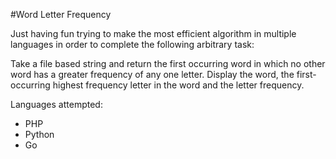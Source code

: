 #Word Letter Frequency

Just having fun trying to make the most efficient algorithm in multiple languages in order to complete the following arbitrary task:

Take a file based string and return the first occurring word in which no other word has a greater frequency of any one letter. 
Display the word, the first-occurring highest frequency letter in the word and the letter frequency.

Languages attempted:

- PHP
- Python
- Go